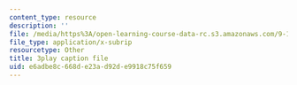 ```yaml
---
content_type: resource
description: ''
file: /media/https%3A/open-learning-course-data-rc.s3.amazonaws.com/9-14-brain-structure-and-its-origins-spring-2014/e6adbe8c668de23ad92de9918c75f659_555112.srt
file_type: application/x-subrip
resourcetype: Other
title: 3play caption file
uid: e6adbe8c-668d-e23a-d92d-e9918c75f659
---
```

